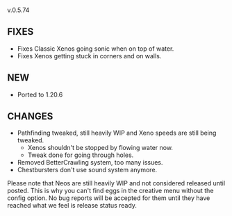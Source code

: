 v.0.5.74

## FIXES
- Fixes Classic Xenos going sonic when on top of water.
- Fixes Xenos getting stuck in corners and on walls.

## NEW
- Ported to 1.20.6

## CHANGES
- Pathfinding tweaked, still heavily WIP and Xeno speeds are still being tweaked.
   - Xenos shouldn't be stopped by flowing water now.
   - Tweak done for going through holes.
- Removed BetterCrawling system, too many issues.
- Chestbursters don't use sound system anymore.


Please note that Neos are still heavily WIP and not considered released until posted. This is why you can't find eggs in the creative menu without the config option.
No bug reports will be accepted for them until they have reached what we feel is release status ready.